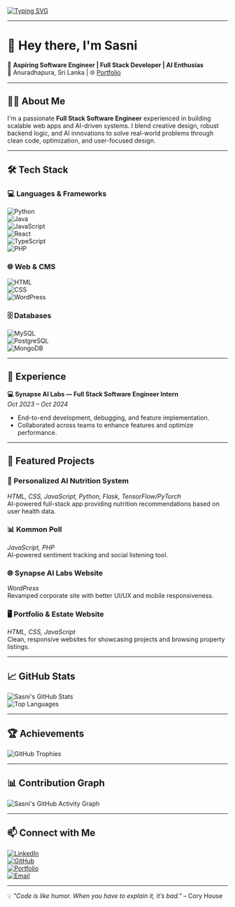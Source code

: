 <!-- Animated Typing Intro -->
[![Typing SVG](https://readme-typing-svg.demolab.com?font=Fira+Code&size=24&pause=1000&color=36BCF7&width=750&lines=Hi+%F0%9F%91%8B%2C+I'm+Sasni;Aspiring+Software+Engineer;Full+Stack+Developer;AI+Enthusiast;Always+Learning+New+Things)](https://git.io/typing-svg)

---

# 👋 Hey there, I'm Sasni  

🚀 **Aspiring Software Engineer | Full Stack Developer | AI Enthusias**  
📍 Anuradhapura, Sri Lanka | 🌐 [Portfolio](https://sasni-portfolio.netlify.app/)  

---

## 🧑‍💻 About Me  
I'm a passionate **Full Stack Software Engineer** experienced in building scalable web apps and AI-driven systems. I blend creative design, robust backend logic, and AI innovations to solve real-world problems through clean code, optimization, and user-focused design.  

---

## 🛠️ Tech Stack  

### 💻 Languages & Frameworks  
![Python](https://img.shields.io/badge/Python-3776AB?style=for-the-badge&logo=python&logoColor=white)  
![Java](https://img.shields.io/badge/Java-007396?style=for-the-badge&logo=java&logoColor=white)  
![JavaScript](https://img.shields.io/badge/JavaScript-F7DF1E?style=for-the-badge&logo=javascript&logoColor=black)  
![React](https://img.shields.io/badge/React-61DAFB?style=for-the-badge&logo=react&logoColor=black)  
![TypeScript](https://img.shields.io/badge/TypeScript-007ACC?style=for-the-badge&logo=typescript&logoColor=white)  
![PHP](https://img.shields.io/badge/PHP-777BB4?style=for-the-badge&logo=php&logoColor=white)  

### 🌐 Web & CMS  
![HTML](https://img.shields.io/badge/HTML5-E34F26?style=for-the-badge&logo=html5&logoColor=white)  
![CSS](https://img.shields.io/badge/CSS3-1572B6?style=for-the-badge&logo=css3&logoColor=white)  
![WordPress](https://img.shields.io/badge/WordPress-21759B?style=for-the-badge&logo=wordpress&logoColor=white)  

### 🗄️ Databases  
![MySQL](https://img.shields.io/badge/MySQL-4479A1?style=for-the-badge&logo=mysql&logoColor=white)  
![PostgreSQL](https://img.shields.io/badge/PostgreSQL-336791?style=for-the-badge&logo=postgresql&logoColor=white)  
![MongoDB](https://img.shields.io/badge/MongoDB-47A248?style=for-the-badge&logo=mongodb&logoColor=white)  

---

## 💼 Experience  

**💻 Synapse AI Labs — Full Stack Software Engineer Intern**  
*Oct 2023 – Oct 2024*  
- End-to-end development, debugging, and feature implementation.  
- Collaborated across teams to enhance features and optimize performance.  

---

## 🚀 Featured Projects  

### 🥗 Personalized AI Nutrition System  
*HTML, CSS, JavaScript, Python, Flask, TensorFlow/PyTorch*  
AI-powered full-stack app providing nutrition recommendations based on user health data.  

### 📊 Kommon Poll  
*JavaScript, PHP*  
AI-powered sentiment tracking and social listening tool.  

### 🌐 Synapse AI Labs Website  
*WordPress*  
Revamped corporate site with better UI/UX and mobile responsiveness.  

### 🖥️ Portfolio & Estate Website  
*HTML, CSS, JavaScript*  
Clean, responsive websites for showcasing projects and browsing property listings.  

---

## 📈 GitHub Stats  

![Sasni's GitHub Stats](https://github-readme-stats.vercel.app/api?username=sassni&show_icons=true&theme=tokyonight)  
![Top Languages](https://github-readme-stats.vercel.app/api/top-langs/?username=sassni&layout=compact&theme=tokyonight)  

---

## 🏆 Achievements  

![GitHub Trophies](https://github-profile-trophy.vercel.app/?username=sassni&theme=onedark&row=1&column=6)  

---

## 📊 Contribution Graph  

![Sasni's GitHub Activity Graph](https://github-readme-activity-graph.vercel.app/graph?username=sassni&theme=react-dark&hide_border=true)  

---

## 📫 Connect with Me  

[![LinkedIn](https://img.shields.io/badge/LinkedIn-blue?logo=linkedin&logoColor=white)](http://www.linkedin.com/in/sasni)  
[![GitHub](https://img.shields.io/badge/GitHub-black?logo=github&logoColor=white)](http://www.github.com/sassni)  
[![Portfolio](https://img.shields.io/badge/Portfolio-green?logo=google-chrome&logoColor=white)](https://sasni-portfolio.netlify.app/)  
[![Email](https://img.shields.io/badge/Email-red?logo=gmail&logoColor=white)](mailto:shazni121@gmail.com)  

---

💡 *"Code is like humor. When you have to explain it, it’s bad."* – Cory House
